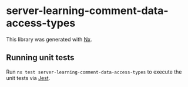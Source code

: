 # server-learning-comment-data-access-types

This library was generated with [Nx](https://nx.dev).

## Running unit tests

Run `nx test server-learning-comment-data-access-types` to execute the unit tests via [Jest](https://jestjs.io).
